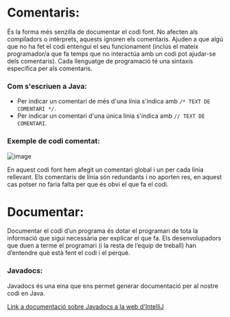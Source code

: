# Comentaris:

És la forma més senzilla de documentar el codi font.
No afecten als compiladors o intèrprets, aquests ignoren els comentaris.
Ajuden a que algú que no ha fet el codi entengui el seu funcionament (inclús el mateix programador/a que fa temps que no interactúa amb un codi pot ajudar-se dels comentaris).
Cada llenguatge de programació té una sintaxis específica per als comentaris.

### Com s'escriuen a Java:

- Per indicar un comentari de més d'una línia s'indica amb ```/* TEXT DE COMENTARI */```.
- Per indicar un comentari d'una única línia s'indica amb ```// TEXT DE COMENTARI```.

### Exemple de codi comentat:

![image](https://user-images.githubusercontent.com/110727546/218821510-8b6521d9-0d5f-4a22-bccf-4a9750b69ed4.png)

En aquest codi font hem afegit un comentari global i un per cada línia rellevant.
Els comentaris de línia són redundants i no aporten res, en aquest cas potser no faria falta per que és obvi el que fa el codi.

# Documentar:

Documentar el codi d’un programa és dotar el programari de tota la informació que sigui necessària per explicar el que fa. Els desenvolupadors que duen a terme el programari (i la resta de l’equip de treball) han d’entendre què està fent el codi i el perquè.

### Javadocs:

Javadocs és una eina que ens permet generar documentació per al nostre codi en Java.

[Link a documentació sobre Javadocs a la web d'IntelliJ](https://www.jetbrains.com/help/idea/working-with-code-documentation.html)



